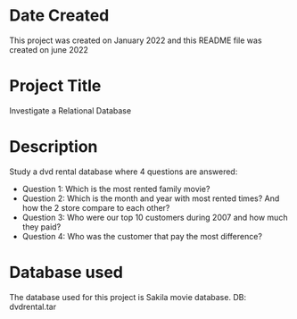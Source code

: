 # Date Created

This project was created on January 2022 and
this README file was created on june 2022

# Project Title

Investigate a Relational Database

# Description

Study a dvd rental database where 4 questions are answered:
- Question 1: Which is the most rented family movie?
- Question 2: Which is the month and year with most rented times? And how the 2 store compare to each other?
- Question 3: Who were our top 10 customers during 2007 and how much they paid?
- Question 4: Who was the customer that pay the most difference?

# Database used

The database used for this project is Sakila movie database. DB: dvdrental.tar